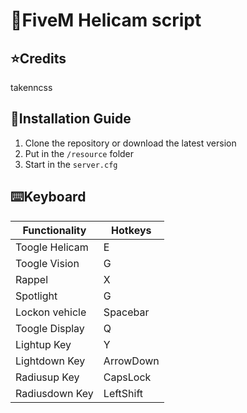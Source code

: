 # 🚁FiveM Helicam script

## ⭐Credits
takenncss

## 📗Installation Guide
1. Clone the repository or download the latest version
2. Put in the `/resource` folder
3. Start in the `server.cfg`

## ⌨️Keyboard
| Functionality  | Hotkeys |
| ------------- | ------------- |
| Toogle Helicam | E |
| Toogle Vision | G |
| Rappel | X |
| Spotlight | G |
| Lockon vehicle | Spacebar |
| Toogle Display | Q |
| Lightup Key | Y |
| Lightdown Key | ArrowDown |
| Radiusup Key | CapsLock |
| Radiusdown Key | LeftShift |
